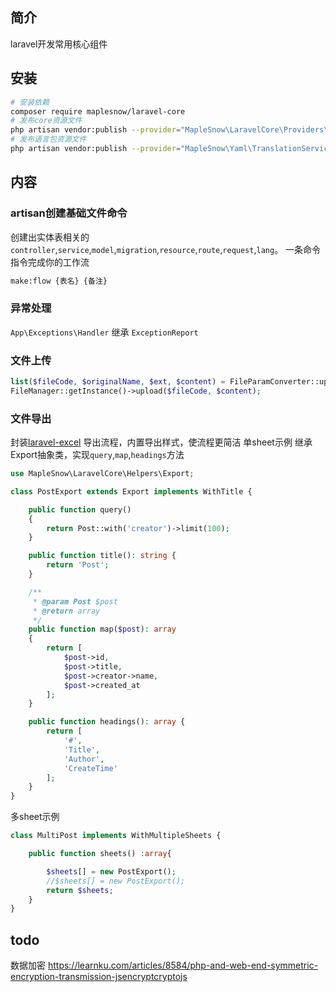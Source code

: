 ## 简介
laravel开发常用核心组件

## 安装

```bash
# 安装依赖
composer require maplesnow/laravel-core
# 发布core资源文件
php artisan vendor:publish --provider="MapleSnow\LaravelCore\Providers\CoreServiceProvider"
# 发布语言包资源文件
php artisan vendor:publish --provider="MapleSnow\Yaml\TranslationServiceProvider"
```

## 内容
### artisan创建基础文件命令
创建出实体表相关的`controller`,`service`,`model`,`migration`,`resource`,`route`,`request`,`lang`。
一条命令指令完成你的工作流
```bash
make:flow {表名} {备注}
```

### 异常处理
`App\Exceptions\Handler` 继承 `ExceptionReport`

### 文件上传
```php
list($fileCode, $originalName, $ext, $content) = FileParamConverter::uploadedFileToFileInfo($file, $type, $uploadDir);
FileManager::getInstance()->upload($fileCode, $content);
```

### 文件导出
封装[laravel-excel](https://github.com/Maatwebsite/Laravel-Excel) 导出流程，内置导出样式，使流程更简洁
单sheet示例
继承Export抽象类，实现`query`,`map`,`headings`方法
```php
use MapleSnow\LaravelCore\Helpers\Export;

class PostExport extends Export implements WithTitle {

    public function query()
    {
        return Post::with('creator')->limit(100);
    }

    public function title(): string {
        return 'Post';
    }

    /**
     * @param Post $post
     * @return array
     */
    public function map($post): array
    {
        return [
            $post->id,
            $post->title,
            $post->creator->name,
            $post->created_at
        ];
    }

    public function headings(): array {
        return [
            '#',
            'Title',
            'Author',
            'CreateTime'
        ];
    }
}
```

多sheet示例
```php
class MultiPost implements WithMultipleSheets {

    public function sheets() :array{

        $sheets[] = new PostExport();
        //$sheets[] = new PostExport();
        return $sheets;
    }
}
```

## todo
数据加密
https://learnku.com/articles/8584/php-and-web-end-symmetric-encryption-transmission-jsencryptcryptojs

